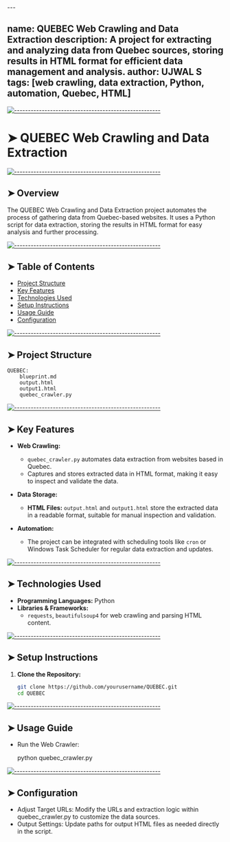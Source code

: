 <!-- ⚠️ This README has been generated from the file(s) "blueprint.md" ⚠️-->---
name: QUEBEC Web Crawling and Data Extraction
description: A project for extracting and analyzing data from Quebec sources, storing results in HTML format for efficient data management and analysis.
author: UJWAL S
tags: [web crawling, data extraction, Python, automation, Quebec, HTML]
---


[![-----------------------------------------------------](https://raw.githubusercontent.com/andreasbm/readme/master/assets/lines/colored.png)](#quebec-web-crawling-and-data-extraction)

# ➤ QUEBEC Web Crawling and Data Extraction


[![-----------------------------------------------------](https://raw.githubusercontent.com/andreasbm/readme/master/assets/lines/colored.png)](#overview)

## ➤ Overview
The QUEBEC Web Crawling and Data Extraction project automates the process of gathering data from Quebec-based websites. It uses a Python script for data extraction, storing the results in HTML format for easy analysis and further processing.


[![-----------------------------------------------------](https://raw.githubusercontent.com/andreasbm/readme/master/assets/lines/colored.png)](#table-of-contents)

## ➤ Table of Contents
- [Project Structure](#project-structure)
- [Key Features](#key-features)
- [Technologies Used](#technologies-used)
- [Setup Instructions](#setup-instructions)
- [Usage Guide](#usage-guide)
- [Configuration](#configuration)


[![-----------------------------------------------------](https://raw.githubusercontent.com/andreasbm/readme/master/assets/lines/colored.png)](#project-structure)

## ➤ Project Structure
    
    QUEBEC:
        blueprint.md
        output.html
        output1.html
        quebec_crawler.py


[![-----------------------------------------------------](https://raw.githubusercontent.com/andreasbm/readme/master/assets/lines/colored.png)](#key-features)

## ➤ Key Features
- **Web Crawling:**
  - `quebec_crawler.py` automates data extraction from websites based in Quebec.
  - Captures and stores extracted data in HTML format, making it easy to inspect and validate the data.

- **Data Storage:**
  - **HTML Files:** `output.html` and `output1.html` store the extracted data in a readable format, suitable for manual inspection and validation.

- **Automation:**
  - The project can be integrated with scheduling tools like `cron` or Windows Task Scheduler for regular data extraction and updates.


[![-----------------------------------------------------](https://raw.githubusercontent.com/andreasbm/readme/master/assets/lines/colored.png)](#technologies-used)

## ➤ Technologies Used
- **Programming Languages:** Python  
- **Libraries & Frameworks:**
  - `requests`, `beautifulsoup4` for web crawling and parsing HTML content.


[![-----------------------------------------------------](https://raw.githubusercontent.com/andreasbm/readme/master/assets/lines/colored.png)](#setup-instructions)

## ➤ Setup Instructions
1. **Clone the Repository:**
   ```bash
   git clone https://github.com/yourusername/QUEBEC.git
   cd QUEBEC


[![-----------------------------------------------------](https://raw.githubusercontent.com/andreasbm/readme/master/assets/lines/colored.png)](#usage-guide)

## ➤ Usage Guide
 - Run the Web Crawler:
   
   python quebec_crawler.py


[![-----------------------------------------------------](https://raw.githubusercontent.com/andreasbm/readme/master/assets/lines/colored.png)](#configuration)

## ➤ Configuration
 - Adjust Target URLs: Modify the URLs and extraction logic within quebec_crawler.py to customize the data sources.
 - Output Settings: Update paths for output HTML files as needed directly in the script.